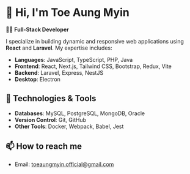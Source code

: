 # 👋 Hi, I'm Toe Aung Myin

👨‍💻 **Full-Stack Developer**

I specialize in building dynamic and responsive web applications using **React** and **Laravel**. My expertise includes:

- **Languages**: JavaScript, TypeScript, PHP, Java
- **Frontend**: React, Next.js, Tailwind CSS, Bootstrap, Redux, Vite
- **Backend**: Laravel, Express, NestJS
- **Desktop**: Electron

## 🔧 Technologies & Tools

- **Databases**: MySQL, PostgreSQL, MongoDB, Oracle
- **Version Control**: Git, GitHub
- **Other Tools**: Docker, Webpack, Babel, Jest

## 📫 How to reach me

- Email: [toeaungmyin.official@gmail.com](mailto:toeaungmyin.official@gmail.com)
